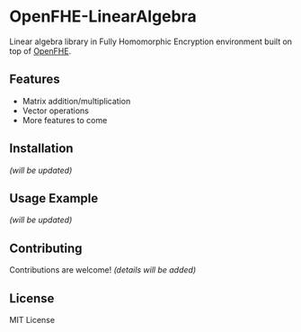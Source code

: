 # OpenFHE-LinearAlgebra

Linear algebra library in Fully Homomorphic Encryption environment built on top of [OpenFHE](https://github.com/openfheorg/openfhe-development).

## Features

- Matrix addition/multiplication
- Vector operations
- More features to come

## Installation

_(will be updated)_

## Usage Example

_(will be updated)_

## Contributing

Contributions are welcome! _(details will be added)_

## License

MIT License
